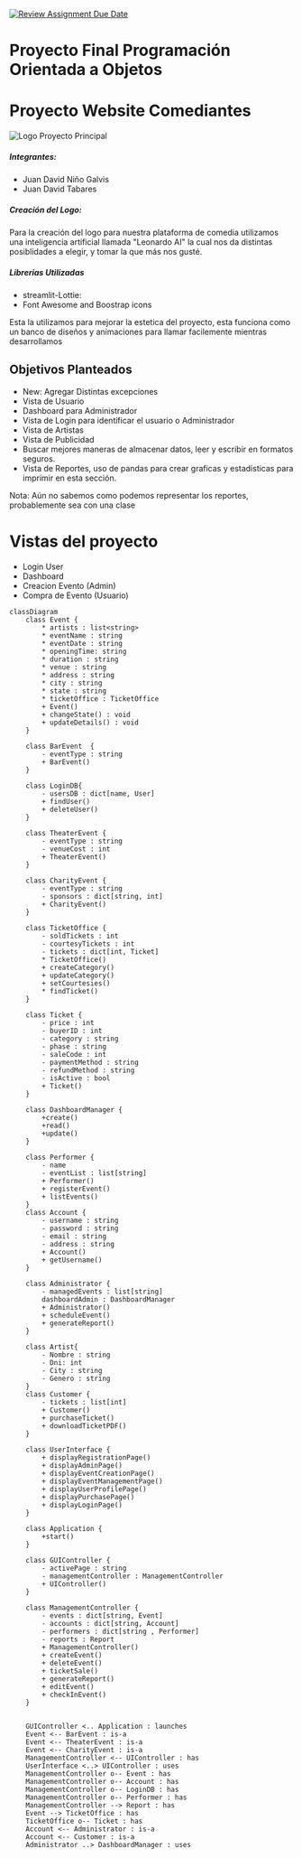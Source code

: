 [![Review Assignment Due Date](https://classroom.github.com/assets/deadline-readme-button-24ddc0f5d75046c5622901739e7c5dd533143b0c8e959d652212380cedb1ea36.svg)](https://classroom.github.com/a/6rk6xNey)
# Proyecto Final Programación Orientada a Objetos
# Proyecto Website Comediantes

![Logo Proyecto Principal](docs/logo_main.webp)

##### Integrantes:
- Juan David Niño Galvis
- Juan David Tabares

##### Creación del Logo:

Para la creación del logo para nuestra plataforma de comedia utilizamos una inteligencia artificial llamada "Leonardo AI" la cual nos da distintas posiblidades a elegir, y tomar la que más nos gusté.

##### Librerias Utilizadas

- streamlit-Lottie:
- Font Awesome and Boostrap icons

Esta la utilizamos para mejorar la estetica del proyecto, esta funciona como un banco de diseños y animaciones para llamar facilemente mientras desarrollamos

## Objetivos Planteados

- New: Agregar Distintas excepciones
- Vista de Usuario
- Dashboard para Administrador
- Vista de Login para identificar el usuario o Administrador
- Vista de Artistas
- Vista de Publicidad
- Buscar mejores maneras de almacenar datos, leer y escribir en formatos seguros.
- Vista de Reportes, uso de pandas para crear graficas y estadisticas para imprimir en esta sección.

Nota: Aún no sabemos como podemos representar los reportes, probablemente sea con una clase
# Vistas del proyecto

- Login User
- Dashboard
- Creacion Evento (Admin)
- Compra de Evento (Usuario)

```mermaid
classDiagram
    class Event {
        * artists : list<string>
        * eventName : string
        * eventDate : string
        * openingTime: string
        * duration : string
        * venue : string
        * address : string
        * city : string
        * state : string
        * ticketOffice : TicketOffice
        + Event()
        + changeState() : void
        + updateDetails() : void
    }

    class BarEvent  {
        - eventType : string
        + BarEvent()
    }

    class LoginDB{
        - usersDB : dict[name, User]
        + findUser()
        + deleteUser()
    }

    class TheaterEvent {
        - eventType : string
        - venueCost : int
        + TheaterEvent()
    }

    class CharityEvent {
        - eventType : string
        - sponsors : dict[string, int]
        + CharityEvent()
    }

    class TicketOffice {
        - soldTickets : int
        - courtesyTickets : int
        - tickets : dict[int, Ticket]
        * TicketOffice()
        + createCategory()
        + updateCategory()
        + setCourtesies()
        * findTicket()
    }

    class Ticket {
        - price : int
        - buyerID : int
        - category : string
        - phase : string
        - saleCode : int
        - paymentMethod : string
        - refundMethod : string
        - isActive : bool
        + Ticket()
    }

    class DashboardManager {
        +create()
        +read()
        +update()
    }
    
    class Performer {
        - name
        - eventList : list[string]
        + Performer()
        + registerEvent()
        + listEvents()
    }
    class Account {
        - username : string
        - password : string
        - email : string
        - address : string
        + Account()
        + getUsername()
    }

    class Administrator {
        - managedEvents : list[string]
        dashboardAdmin : DashboardManager
        + Administrator()
        + scheduleEvent()
        + generateReport()
    }

    class Artist{
        - Nombre : string
        - Dni: int
        - City : string
        - Genero : string
    }
    class Customer {
        - tickets : list[int]
        + Customer()
        + purchaseTicket()
        + downloadTicketPDF()
    }

    class UserInterface {
        + displayRegistrationPage()
        + displayAdminPage()
        + displayEventCreationPage()
        + displayEventManagementPage()
        + displayUserProfilePage()
        + displayPurchasePage()
        + displayLoginPage()
    }

    class Application {
        +start()
    }

    class GUIController {
        - activePage : string
        - managementController : ManagementController
        + UIController()
    }

    class ManagementController {
        - events : dict[string, Event]
        - accounts : dict[string, Account]
        - performers : dict[string , Performer]
        - reports : Report
        + ManagementController()
        + createEvent()
        + deleteEvent()
        + ticketSale()
        + generateReport()
        + editEvent()
        + checkInEvent()
    }


    GUIController <.. Application : launches
    Event <-- BarEvent : is-a
    Event <-- TheaterEvent : is-a
    Event <-- CharityEvent : is-a
    ManagementController <-- UIController : has
    UserInterface <..> UIController : uses
    ManagementController o-- Event : has
    ManagementController o-- Account : has
    ManagementController o-- LoginDB : has
    ManagementController o-- Performer : has
    ManagementController --> Report : has
    Event --> TicketOffice : has
    TicketOffice o-- Ticket : has
    Account <-- Administrator : is-a
    Account <-- Customer : is-a
    Administrator ..> DashboardManager : uses
```